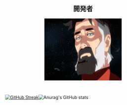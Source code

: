 <h2 align="center">開発者</h2> 

<p align="center">
    <img src="img/omni-man.gif" width="250" height="200"></img>
</p>   

<h2></h2>

 
<div style="display: flex">

[![GitHub Streak](https://streak-stats.demolab.com?user=DanielBrisch&theme=highcontrast&type=png)](https://git.io/streak-stats)

![Anurag's GitHub stats](https://github-readme-stats.vercel.app/api?username=DanielBrisch&show_icons=true&theme=vision-friendly-dark)

</div>


